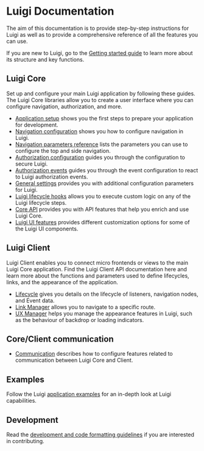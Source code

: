 # Luigi Documentation

The aim of this documentation is to provide step-by-step instructions for Luigi as well as to provide a comprehensive reference of all the features you can use.

If you are new to Luigi, go to the [Getting started guide](getting-started.md) to learn more about its structure and key functions.

## Luigi Core

Set up and configure your main Luigi application by following these guides. The Luigi Core libraries allow you to create a user interface where you can configure navigation, authorization, and more.

* [Application setup](application-setup.md) shows you the first steps to prepare your application for development.
* [Navigation configuration](navigation-configuration.md) shows you how to configure navigation in Luigi.
* [Navigation parameters reference](navigation-parameters-reference.md) lists the parameters you can use to configure the top and side navigation.
* [Authorization configuration](authorization-configuration.md) guides you through the configuration to secure Luigi.
* [Authorization events](authorization-events.md) guides you through the event configuration to react to Luigi authorization events.
* [General settings](general-settings.md) provides you with additional configuration parameters for Luigi.
* [Luigi lifecycle hooks](lifecycle-hooks.md) allows you to execute custom logic on any of the Luigi lifecycle steps.
* [Core API](luigi-core-api.md) provides you with API features that help you enrich and use Luigi Core.
* [Luigi UI features](luigi-ux-features.md) provides different customization options for some of the Luigi UI components.

## Luigi Client

Luigi Client enables you to connect micro frontends or views to the main Luigi Core application. Find the Luigi Client API documentation here and learn more about the functions and parameters used to define lifecycles, links, and the appearance of the application.

* [Lifecycle](luigi-client-api.md#lifecycle) gives you details on the lifecycle of listeners, navigation nodes, and Event data.
* [Link Manager](luigi-client-api.md#linkmanager) allows you to navigate to a specific route.
* [UX Manager](luigi-client-api.md#uxmanager) helps you manage the appearance features in Luigi, such as the behaviour of backdrop or loading indicators.

## Core/Client communication
* [Communication](communication.md) describes how to configure features related to communication between Luigi Core and Client.

## Examples

Follow the Luigi [application examples](../core/examples/README.md) for an in-depth look at Luigi capabilities.

## Development

Read the [development and code formatting guidelines](https://github.com/SAP/luigi#development) if you are interested in contributing.

